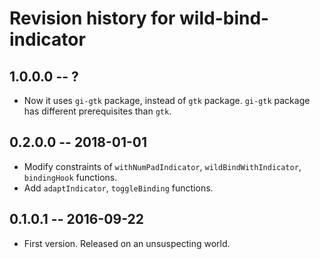 # Revision history for wild-bind-indicator

## 1.0.0.0  -- ?

* Now it uses `gi-gtk` package, instead of `gtk` package. `gi-gtk` package has different prerequisites than `gtk`.

## 0.2.0.0  -- 2018-01-01

* Modify constraints of `withNumPadIndicator`, `wildBindWithIndicator`, `bindingHook` functions.
* Add `adaptIndicator`, `toggleBinding` functions.

## 0.1.0.1  -- 2016-09-22

* First version. Released on an unsuspecting world.
